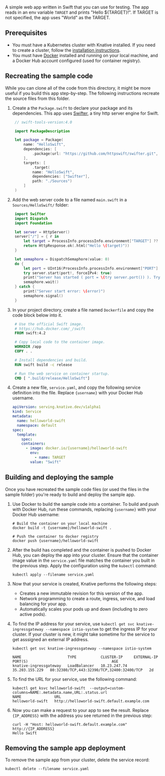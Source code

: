A simple web app written in Swift that you can use for testing. The app reads in
an env variable `TARGET` and prints "Hello \${TARGET}!". If TARGET is not
specified, the app uses "World" as the TARGET.

## Prerequisites

- You must have a Kubernetes cluster with Knative installed. If you need to
  create a cluster, follow the
  [installation instructions](../../../install/README.md).
- You must have [Docker](https://www.docker.com) installed and running on your
  local machine, and a Docker Hub account configured (used for container
  registry).

## Recreating the sample code

While you can clone all of the code from this directory, it might be more useful
if you build this app step-by-step. The following instructions recreate the
source files from this folder.

1. Create a the `Package.swift` to declare your package and its dependencies.
   This app uses [Swifter](https://github.com/httpswift/swifter), a tiny http
   server engine for Swift.

   ```swift
    // swift-tools-version:4.0

    import PackageDescription

    let package = Package(
        name: "HelloSwift",
        dependencies: [
            .package(url: "https://github.com/httpswift/swifter.git", .upToNextMajor(from: "1.4.5"))
        ],
        targets: [
            .target(
            name: "HelloSwift",
            dependencies: ["Swifter"],
            path: "./Sources")
        ]
    )
   ```

1. Add the web server code to a file named `main.swift` in a
   `Sources/HelloSwift/` folder:

   ```swift
    import Swifter
    import Dispatch
    import Foundation

    let server = HttpServer()
    server["/"] = { r in
        let target = ProcessInfo.processInfo.environment["TARGET"] ?? "World"
        return HttpResponse.ok(.html("Hello \(target)"))
    }

    let semaphore = DispatchSemaphore(value: 0)
    do {
        let port = UInt16(ProcessInfo.processInfo.environment["PORT"] ?? "8080")
        try server.start(port!, forceIPv4: true)
        print("Server has started ( port = \(try server.port()) ). Try to connect now...")
        semaphore.wait()
    } catch {
        print("Server start error: \(error)")
        semaphore.signal()
    }
   ```

1. In your project directory, create a file named `Dockerfile` and copy the code
   block below into it.

   ```Dockerfile
    # Use the official Swift image.
    # https://hub.docker.com/_/swift
    FROM swift:4.2

    # Copy local code to the container image.
    WORKDIR /app
    COPY . .

    # Install dependencies and build.
    RUN swift build -c release

    # Run the web service on container startup.
    CMD [ ".build/release/HelloSwift"]
   ```

1. Create a new file, `service.yaml`, and copy the following service definition
   into the file. Replace `{username}` with your Docker Hub username.

   ```yaml
   apiVersion: serving.knative.dev/v1alpha1
   kind: Service
   metadata:
     name: helloworld-swift
     namespace: default
   spec:
     template:
       spec:
       containers:
         - image: docker.io/{username}/helloworld-swift
           env:
             - name: TARGET
           value: "Swift"
   ```

## Building and deploying the sample

Once you have recreated the sample code files (or used the files in the sample
folder) you're ready to build and deploy the sample app.

1. Use Docker to build the sample code into a container. To build and push with
   Docker Hub, run these commands, replacing `{username}` with your Docker Hub
   username:

   ```shell
   # Build the container on your local machine
   docker build -t {username}/helloworld-swift .

   # Push the container to docker registry
   docker push {username}/helloworld-swift
   ```

1. After the build has completed and the container is pushed to Docker Hub, you
   can deploy the app into your cluster. Ensure that the container image value
   in the `service.yaml` file matches the container you built in the previous
   step. Apply the configuration using the `kubectl` command:

   ```shell
   kubectl apply --filename service.yaml
   ```

1. Now that your service is created, Knative performs the following steps:

   - Creates a new immutable revision for this version of the app.
   - Network programming to create a route, ingress, service, and load balancing
     for your app.
   - Automatically scales your pods up and down (including to zero active pods).

1. To find the IP address for your service, use
   `kubectl get svc knative-ingressgateway --namespace istio-system` to get the
   ingress IP for your cluster. If your cluster is new, it might take sometime
   for the service to get asssigned an external IP address.

   ```shell
   kubectl get svc knative-ingressgateway --namespace istio-system

   NAME                     TYPE           CLUSTER-IP     EXTERNAL-IP      PORT(S)                                      AGE
   knative-ingressgateway   LoadBalancer   10.23.247.74   35.203.155.229   80:32380/TCP,443:32390/TCP,32400:32400/TCP   2d

   ```

1. To find the URL for your service, use the following command:

   ```
   kubectl get ksvc helloworld-swift  --output=custom-columns=NAME:.metadata.name,URL:.status.url
   NAME               URL
   helloworld-swift   http://helloworld-swift.default.example.com
   ```

1. Now you can make a request to your app to see the result. Replace
   `{IP_ADDRESS}` with the address you see returned in the previous step:

   ```shell
   curl -H "Host: helloworld-swift.default.example.com" http://{IP_ADDRESS}
   Hello Swift
   ```

## Removing the sample app deployment

To remove the sample app from your cluster, delete the service record:

```shell
kubectl delete --filename service.yaml
```
